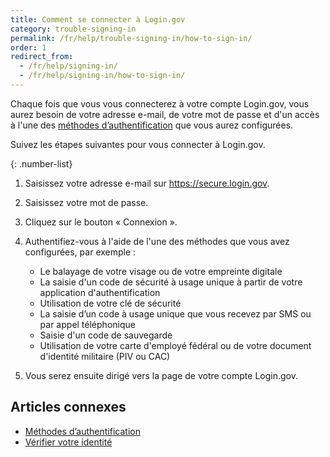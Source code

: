 ```yaml
---
title: Comment se connecter à Login.gov
category: trouble-signing-in
permalink: /fr/help/trouble-signing-in/how-to-sign-in/
order: 1
redirect_from:
  - /fr/help/signing-in/
  - /fr/help/signing-in/how-to-sign-in/
---
```

Chaque fois que vous vous connecterez à votre compte Login.gov, vous aurez besoin de votre adresse e-mail, de votre mot de passe et d'un accès à l'une des [méthodes d’authentification](/fr/help/get-started/authentication-methods/) que vous aurez configurées.

Suivez les étapes suivantes pour vous connecter à Login.gov.

{: .number-list}
1. Saisissez votre adresse e-mail sur <https://secure.login.gov>.
2. Saisissez votre mot de passe.
3. Cliquez sur le bouton « Connexion ».
4. Authentifiez-vous à l'aide de l'une des méthodes que vous avez configurées, par exemple :

   * Le balayage de votre visage ou de votre empreinte digitale
   * La saisie d'un code de sécurité à usage unique à partir de votre application d'authentification
   * Utilisation de votre clé de sécurité
   * La saisie d’un code à usage unique que vous recevez par SMS ou par appel téléphonique
   * Saisie d'un code de sauvegarde
   * Utilisation de votre carte d'employé fédéral ou de votre document d'identité militaire (PIV ou CAC)
5. Vous serez ensuite dirigé vers la page de votre compte Login.gov.

## Articles connexes

* [Méthodes d’authentification](/fr/help/get-started/authentication-methods/)
* [Vérifier votre identité](/fr/help/verify-your-identity/)
